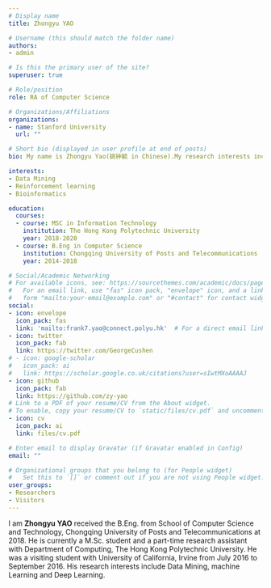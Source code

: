 ```yaml
---
# Display name
title: Zhongyu YAO

# Username (this should match the folder name)
authors:
- admin

# Is this the primary user of the site?
superuser: true

# Role/position
role: RA of Computer Science

# Organizations/Affiliations
organizations:
- name: Stanford University
  url: ""

# Short bio (displayed in user profile at end of posts)
bio: My name is Zhongyu Yao(姚钟毓 in Chinese).My research interests include data mining, machine learning and deep learning.

interests:
- Data Mining
- Reinforcement learning
- Bioinformatics

education:
  courses:
  - course: MSC in Information Technology
    institution: The Hong Kong Polytechnic University
    year: 2018-2020
  - course: B.Eng in Computer Science
    institution: Chongqing University of Posts and Telecommunications
    year: 2014-2018

# Social/Academic Networking
# For available icons, see: https://sourcethemes.com/academic/docs/page-builder/#icons
#   For an email link, use "fas" icon pack, "envelope" icon, and a link in the
#   form "mailto:your-email@example.com" or "#contact" for contact widget.
social:
- icon: envelope
  icon_pack: fas
  link: 'mailto:frank7.yao@connect.polyu.hk'  # For a direct email link, use "mailto:frank7.yao@connect.polyu.hk".
- icon: twitter
  icon_pack: fab
  link: https://twitter.com/GeorgeCushen
# - icon: google-scholar
#   icon_pack: ai
#   link: https://scholar.google.co.uk/citations?user=sIwtMXoAAAAJ
- icon: github
  icon_pack: fab
  link: https://github.com/zy-yao
# Link to a PDF of your resume/CV from the About widget.
# To enable, copy your resume/CV to `static/files/cv.pdf` and uncomment the lines below.
- icon: cv
  icon_pack: ai
  link: files/cv.pdf

# Enter email to display Gravatar (if Gravatar enabled in Config)
email: ""

# Organizational groups that you belong to (for People widget)
#   Set this to `[]` or comment out if you are not using People widget.
user_groups:
- Researchers
- Visitors
---
```


I am **Zhongyu YAO** received the B.Eng. from School of Computer Science and Technology, Chongqing University of Posts and Telecommunications at 2018. He is currently a M.Sc. student and a part-time research assistant with Department of Computing, The Hong Kong Polytechnic University. He was a visiting student with University of California, Irvine from July 2016 to September 2016. His research interests include Data Mining, machine Learning and Deep Learning.
